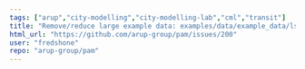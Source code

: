 ```yaml
---
tags: ["arup","city-modelling","city-modelling-lab","cml","transit"]
title: "Remove/reduce large example data: examples/data/example_data/lsoas"
html_url: "https://github.com/arup-group/pam/issues/200"
user: "fredshone"
repo: "arup-group/pam"
---
```


